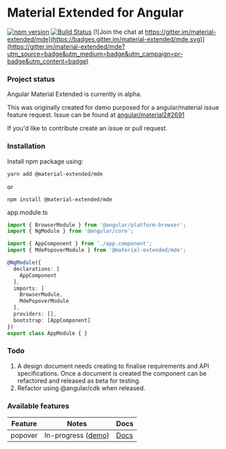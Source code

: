 # Material Extended for Angular

[![npm version](https://badge.fury.io/js/%40material-extended%2Fmde.svg)](https://www.npmjs.com/package/%40material-extended%2Fmde)
[![Build Status](https://travis-ci.org/material-extended/mde.svg?branch=master)](https://travis-ci.org/material-extended/mde)
[![Join the chat at https://gitter.im/material-extended/mde](https://badges.gitter.im/material-extended/mde.svg)](https://gitter.im/material-extended/mde?utm_source=badge&utm_medium=badge&utm_campaign=pr-badge&utm_content=badge)


### Project status
Angular Material Extended is currently in alpha.

This was originally created for demo purposed for a angular/material issue feature request.
Issue can be found at [angular/material2#2691](https://github.com/angular/material2/issues/2691)


If you'd like to contribute create an issue or pull request.

### Installation
Install npm package using:

`yarn add @material-extended/mde`

or

`npm install @material-extended/mde`


app.module.ts
```typescript
import { BrowserModule } from '@angular/platform-browser';
import { NgModule } from '@angular/core';

import { AppComponent } from './app.component';
import { MdePopoverModule } from '@material-extended/mde';

@NgModule({
  declarations: [
    AppComponent
  ],
  imports: [
    BrowserModule,
    MdePopoverModule
  ],
  providers: [],
  bootstrap: [AppComponent]
})
export class AppModule { }
```

### Todo
1. A design document needs creating to finalise requirements and API specifications.
Once a document is created the component can be refactored and released as beta for testing.
2. Refactor using @angular/cdk when released.


### Available features

| Feature | Notes                                                                                | Docs                                                                        |
|---------|--------------------------------------------------------------------------------------|-----------------------------------------------------------------------------|
| popover | In-progress ([demo](https://uixd.co.uk/open-source-software/material-extended/demo)) | [Docs](https://github.com/material-extended/mde/blob/master/src/lib/popover/popover.md) |
